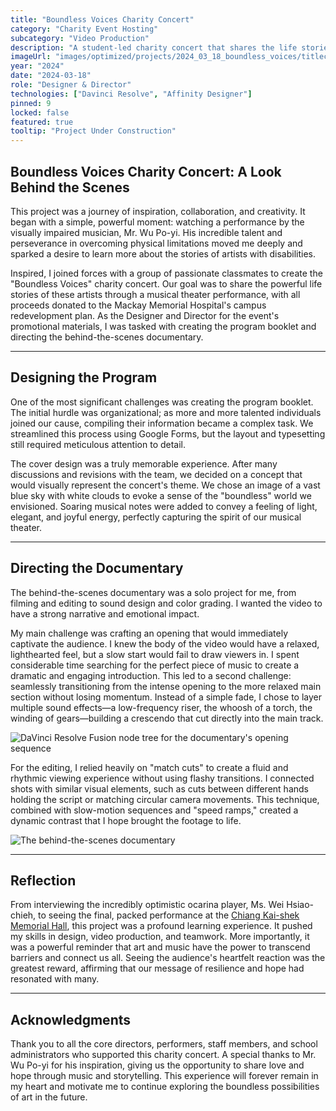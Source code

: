 ```yaml
---
title: "Boundless Voices Charity Concert"
category: "Charity Event Hosting"
subcategory: "Video Production"
description: "A student-led charity concert that shares the life stories of artists with disabilities through a musical theater format."
imageUrl: "images/optimized/projects/2024_03_18_boundless_voices/titlecard.webp"
year: "2024"
date: "2024-03-18"
role: "Designer & Director"
technologies: ["Davinci Resolve", "Affinity Designer"]
pinned: 9
locked: false
featured: true
tooltip: "Project Under Construction"
---
```


## Boundless Voices Charity Concert: A Look Behind the Scenes

This project was a journey of inspiration, collaboration, and creativity. It began with a simple, powerful moment: watching a performance by the visually impaired musician, Mr. Wu Po-yi. His incredible talent and perseverance in overcoming physical limitations moved me deeply and sparked a desire to learn more about the stories of artists with disabilities.

Inspired, I joined forces with a group of passionate classmates to create the "Boundless Voices" charity concert. Our goal was to share the powerful life stories of these artists through a musical theater performance, with all proceeds donated to the Mackay Memorial Hospital's campus redevelopment plan. As the Designer and Director for the event's promotional materials, I was tasked with creating the program booklet and directing the behind-the-scenes documentary.

---

## Designing the Program

One of the most significant challenges was creating the program booklet. The initial hurdle was organizational; as more and more talented individuals joined our cause, compiling their information became a complex task. We streamlined this process using Google Forms, but the layout and typesetting still required meticulous attention to detail.

The cover design was a truly memorable experience. After many discussions and revisions with the team, we decided on a concept that would visually represent the concert's theme. We chose an image of a vast blue sky with white clouds to evoke a sense of the "boundless" world we envisioned. Soaring musical notes were added to convey a feeling of light, elegant, and joyful energy, perfectly capturing the spirit of our musical theater.

---

## Directing the Documentary

The behind-the-scenes documentary was a solo project for me, from filming and editing to sound design and color grading. I wanted the video to have a strong narrative and emotional impact.

My main challenge was crafting an opening that would immediately captivate the audience. I knew the body of the video would have a relaxed, lighthearted feel, but a slow start would fail to draw viewers in. I spent considerable time searching for the perfect piece of music to create a dramatic and engaging introduction. This led to a second challenge: seamlessly transitioning from the intense opening to the more relaxed main section without losing momentum. Instead of a simple fade, I chose to layer multiple sound effects—a low-frequency riser, the whoosh of a torch, the winding of gears—building a crescendo that cut directly into the main track.

![DaVinci Resolve Fusion node tree for the documentary's opening sequence](images/optimized/projects/2024_03_18_boundless_voices/title_node_tree.webp)

For the editing, I relied heavily on "match cuts" to create a fluid and rhythmic viewing experience without using flashy transitions. I connected shots with similar visual elements, such as cuts between different hands holding the script or matching circular camera movements. This technique, combined with slow-motion sequences and "speed ramps," created a dynamic contrast that I hope brought the footage to life.

![The behind-the-scenes documentary](https://drive.google.com/file/d/1WJE8-eUVbU3P4jOYx5gUK2n534Swdv-i/view?usp=sharing)

---

## Reflection

From interviewing the incredibly optimistic ocarina player, Ms. Wei Hsiao-chieh, to seeing the final, packed performance at the [Chiang Kai-shek Memorial Hall](https://www.opentix.life/event/1783033841754939392), this project was a profound learning experience. It pushed my skills in design, video production, and teamwork. More importantly, it was a powerful reminder that art and music have the power to transcend barriers and connect us all. Seeing the audience's heartfelt reaction was the greatest reward, affirming that our message of resilience and hope had resonated with many.

---

## Acknowledgments

Thank you to all the core directors, performers, staff members, and school administrators who supported this charity concert. A special thanks to Mr. Wu Po-yi for his inspiration, giving us the opportunity to share love and hope through music and storytelling. This experience will forever remain in my heart and motivate me to continue exploring the boundless possibilities of art in the future.